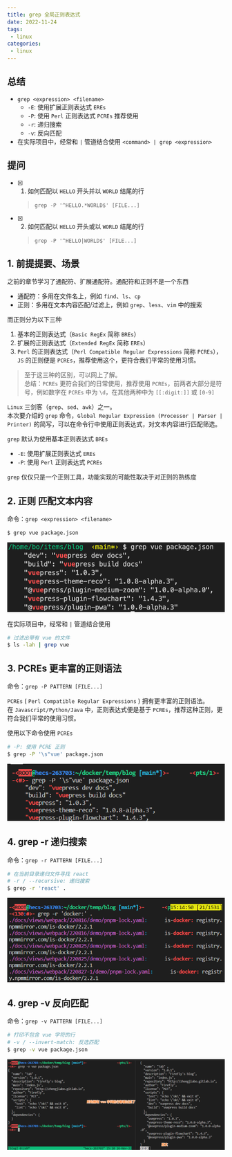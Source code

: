 ```yaml
---
title: grep 全局正则表达式
date: 2022-11-24
tags:
 - linux
categories: 
 - linux
---
```



## 总结
- `grep <expression> <filename>`  
  - `-E`: 使用扩展正则表达式 `EREs` 
  - `-P`: 使用 `Perl` 正则表达式 `PCREs` 推荐使用 
  - `-r`: 递归搜索
  - `-v`: 反向匹配
- 在实际项目中，经常和 `|` 管道结合使用 `<command> | grep <expression>`

## 提问
- [x] 1. 如何匹配以 `HELLO` 开头并以 `WORLD` 结尾的行
    > `grep -P '^HELLO.*WORLD$' [FILE...]`
- [x] 2. 如何匹配以 `HELLO` 开头或以 `WORLD` 结尾的行
    > `grep -P '^HELLO|WORLD$' [FILE...]`





## 1. 前提提要、场景
之前的章节学习了通配符、扩展通配符。通配符和正则不是一个东西     
- 通配符：多用在文件名上，例如 `find`、`ls`、`cp`
- 正则：多用在文本内容匹配/过滤上，例如 `grep`、`less`、`vim` 中的搜索

而正则分为以下三种
1. 基本的正则表达式（`Basic RegEx` 简称 `BREs`）
2. 扩展的正则表达式（`Extended RegEx` 简称 `EREs`）
3. `Perl` 的正则表达式（`Perl Compatible Regular Expressions` 简称 `PCREs`），`JS` 的正则便是 `PCREs`，推荐使用这个，更符合我们平常的使用习惯。

> 至于这三种的区别，可以网上了解。     
> 总结：`PCREs` 更符合我们的日常使用，推荐使用 `PCREs`，前两者大部分是符号，例如数字在 `PCREs` 中为 `\d`，在其他两种中为 `[[:digit:]]` 或 `[0-9]`

`Linux` 三剑客（`grep`、`sed`、`awk`）之一。      
本次要介绍的 `grep` 命令，`Global Regular Expression (Processor | Parser | Printer)` 的简写，可以在命令行中使用正则表达式，对文本内容进行匹配筛选。

`grep` 默认为使用基本正则表达式 `BREs`
- `-E`: 使用扩展正则表达式 `EREs` 
- `-P`: 使用 `Perl` 正则表达式 `PCREs` 

`grep` 仅仅只是一个正则工具，功能实现的可能性取决于对正则的熟练度




## 2. 正则 匹配文本内容

命令：`grep <expression> <filename>`
```bash
$ grep vue package.json
```
![](./37/1.png)


在实际项目中，经常和 `|` 管道结合使用
```bash
# 过滤出带有 vue 的文件
$ ls -lah | grep vue
```



## 3. PCREs 更丰富的正则语法

命令：`grep -P PATTERN [FILE...]`

 `PCREs` ( `Perl Compatible Regular Expressions` ) 拥有更丰富的正则语法。    
 在 `Javascript/Python/Java` 中，正则表达式便是基于 `PCREs`，推荐这种正则，更符合我们平常的使用习惯。

使用以下命令使用 `PCREs`
```bash
# -P: 使用 PCRE 正则 
$ grep -P '\s"vue' package.json
```

![](./37/2.png)



## 4. grep -r 递归搜索

命令：`grep -r PATTERN [FILE...]`

```bash
# 在当前目录递归文件寻找 react
# -r / --recursive: 递归搜索
$ grep -r 'react' .
```

![](./37/3.png)



## 4. grep -v 反向匹配

命令：`grep -v PATTERN [FILE...]`

```bash
# 打印不包含 vue 字符的行
# -v / --invert-match: 反选匹配
$ grep -v vue package.json
```

![](./37/4.png)





